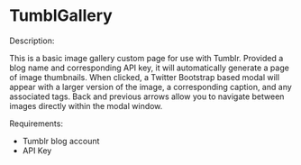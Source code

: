 TumblGallery
============
Description:

This is a basic image gallery custom page for use with Tumblr. Provided a blog name and corresponding API key, it will automatically generate a page of image thumbnails. When clicked, a Twitter Bootstrap based modal will appear with a larger version of the image, a corresponding caption, and any associated tags. Back and previous arrows allow you to navigate between images directly within the modal window.

Requirements:

- Tumblr blog account
- API Key
